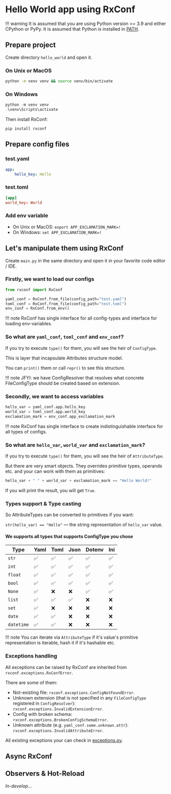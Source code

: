 # Hello World app using RxConf

!!! warning
    It is assumed that you are using Python version >= 3.9 and either CPython or PyPy.
    It is assumed that Python is installed in [PATH](https://en.wikipedia.org/wiki/PATH_\(variable\)).

## Prepare project

Create directory `hello_world` and open it.

### On Unix or MacOS

```bash
python -m venv venv && source venv/bin/activate
```

### On Windows

```powershell
python -m venv venv
.\venv\Scripts\activate
```

Then install RxConf:

```shell
pip install rxconf
```

## Prepare config files

### test.yaml

```yaml
app:
    hello_key: Hello
```

### test.toml

```toml
[app]
world_key: World
```

### Add env variable

- On Unix or MacOS: `export APP_EXCLAMATION_MARK=!`
- On Windows: `set APP_EXCLAMATION_MARK=!`

## Let's manipulate them using RxConf

Create `main.py` in the same directory and open it in your favorite code editor / IDE.

### Firstly, we want to load our configs

```python
from rxconf import RxConf

yaml_conf = RxConf.from_file(config_path="test.yaml")
toml_conf = RxConf.from_file(config_path="test.toml")
env_conf = RxConf.from_env()
```

!!! note
    RxConf has single interface for all config-types and interface for loading env-variables.

### So what are `yaml_conf`, `toml_conf` and `env_conf`?

If you try to execute `type()` for them, you will see the heir of `ConfigType`.

This is layer that incapsulate Attributes structure model.

You can `print()` them or call `repr()` to see this structure.

!!! note
    JFYI: we have ConfigResolver that resolves what concrete FileConfigType should be created based on extension.

### Secondly, we want to access variables

```python
hello_var = yaml_conf.app.hello_key
world_var = toml_conf.app.world_key
exclamation_mark = env_conf.app_exclamation_mark
```

!!! note
    RxConf has single interface to create indistinguishable interface for all types of configs.

### So what are `hello_var`, `world_var` and `exclamation_mark`?

If you try to execute `type()` for them, you will see the heir of `AttributeType`.

But there are very smart objects.
They overrides primitive types, operands etc. and your can work with them as primitives:

```python
hello_var + " " + world_var + exclamation_mark == "Hello World!"
```

If you will print the result, you will get `True`.

### Types support & Type casting

So AttributeTypes can be converted to primitives if you want:

`str(hello_var) == "Hello"` — the string representation of `hello_var` value.

#### We supports all types that supports ConfigType you chose

| Type       | Yaml           | Toml           | Json           | Dotenv         | Ini            |
|------------|----------------|----------------|----------------|----------------|----------------|
| `str`      | ✅              | ✅              | ✅              | ✅              | ✅              |
| `int`      | ✅              | ✅              | ✅              | ✅              | ✅              |
| `float`    | ✅              | ✅              | ✅              | ✅              | ✅              |
| `bool`     | ✅              | ✅              | ✅              | ✅              | ✅              |
| `None`     | ✅              | ❌              | ❌              | ✅              | ✅              |
| `list`     | ✅              | ✅              | ✅              | ❌              | ❌              |
| `set`      | ✅              | ❌              | ❌              | ❌              | ❌              |
| `date`     | ✅              | ✅              | ❌              | ❌              | ❌              |
| `datetime` | ✅              | ✅              | ❌              | ❌              | ❌              |

!!! note
    You can iterate via `AttributeType` if it's value's primitive representation is iterable,
    hash it if it's hashable etc.

### Exceptions handling

All exceptions can be raised by RxConf are inherited from `rxconf.exceptions.RxConfError`.

There are some of them:

- Not-existing file: `rxconf.exceptions.ConfigNotFoundError`.
- Unknown extension (that is not specified in any `FileConfigType` registered in `ConfigResolver`): `rxconf.exceptions.InvalidExtensionError`.
- Config with broken schema: `rxconf.exceptions.BrokenConfigSchemaError`.
- Unknown attribute (e.g. `yaml_conf.some.unknown.attr`): `rxconf.exceptions.InvalidAttributeError`.

All existing exceptions your can check in [exceptions.py](https://github.com/realkarych/rxconf/blob/main/rxconf/exceptions.py).

## Async RxConf

## Observers & Hot-Reload

*In-develop...*
